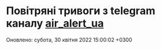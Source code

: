 # Повітряні тривоги з telegram каналу [air_alert_ua](https://t.me/air_alert_ua)

Оновлено:
субота, 30 квітня 2022 15:00:02 +0300
